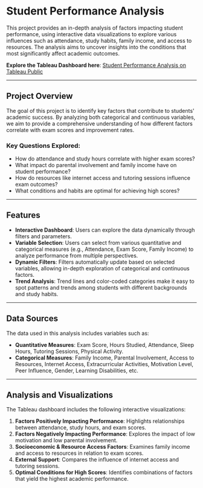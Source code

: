 # Student Performance Analysis

This project provides an in-depth analysis of factors impacting student performance, using interactive data visualizations to explore various influences such as attendance, study habits, family income, and access to resources. The analysis aims to uncover insights into the conditions that most significantly affect academic outcomes.

**Explore the Tableau Dashboard here**: [Student Performance Analysis on Tableau Public](https://public.tableau.com/app/profile/ruby.nunez/viz/StudentPerformanceAnalysis_17309380109130/StudentPerformance)

---

## Project Overview

The goal of this project is to identify key factors that contribute to students' academic success. By analyzing both categorical and continuous variables, we aim to provide a comprehensive understanding of how different factors correlate with exam scores and improvement rates.

### Key Questions Explored:
- How do attendance and study hours correlate with higher exam scores?
- What impact do parental involvement and family income have on student performance?
- How do resources like internet access and tutoring sessions influence exam outcomes?
- What conditions and habits are optimal for achieving high scores?

---

## Features

- **Interactive Dashboard**: Users can explore the data dynamically through filters and parameters.
- **Variable Selection**: Users can select from various quantitative and categorical measures (e.g., Attendance, Exam Score, Family Income) to analyze performance from multiple perspectives.
- **Dynamic Filters**: Filters automatically update based on selected variables, allowing in-depth exploration of categorical and continuous factors.
- **Trend Analysis**: Trend lines and color-coded categories make it easy to spot patterns and trends among students with different backgrounds and study habits.

---

## Data Sources

The data used in this analysis includes variables such as:
- **Quantitative Measures**: Exam Score, Hours Studied, Attendance, Sleep Hours, Tutoring Sessions, Physical Activity.
- **Categorical Measures**: Family Income, Parental Involvement, Access to Resources, Internet Access, Extracurricular Activities, Motivation Level, Peer Influence, Gender, Learning Disabilities, etc.

---

## Analysis and Visualizations

The Tableau dashboard includes the following interactive visualizations:
1. **Factors Positively Impacting Performance**: Highlights relationships between attendance, study hours, and exam scores.
2. **Factors Negatively Impacting Performance**: Explores the impact of low motivation and low parental involvement.
3. **Socioeconomic & Resource Access Factors**: Examines family income and access to resources in relation to exam scores.
4. **External Support**: Compares the influence of internet access and tutoring sessions.
5. **Optimal Conditions for High Scores**: Identifies combinations of factors that yield the highest academic performance.
